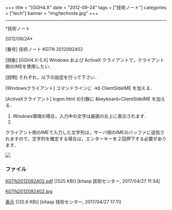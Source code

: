 ﻿+++
title = "[GGH4.X"
date = "2012-09-24"
tags = ["技術ノート"]
categories = ["tech"]
banner = "img/technote.jpg"
+++

-----------------------------------------------------------------------------------------------------------------------------

*技術ノート

2012/09/24*


[番号]
技術ノート KGTN 2012092402

[現象]
[GGH4.X-5.X] Windows および ActiveX
クライアントで，クライアント側のIMEを使用したい．

[説明]
それぞれ，以下の設定を行って下さい．

[Windowsクライアント]
コマンドラインに -kb ClientSideIME を加える．

[ActiveXクライアント]
logon.html の引数に &keyboard=ClientSideIME を加える．

1. Windows環境の場合，入力中の文字は画面の左上に表示されます．
2.
クライアント側のIMEで入力した文字列は，サーバ側のIMEのバッファに送信されますので，文字列を確定する場合は，エンターキーを２回押下する必要があります．

![](http://techreport.kitasp.net/attachments/download/3445/KGTN2012092402.jpg)


### ファイル

 
 


[KGTN2012092402.pdf](http://techreport.kitasp.net/attachments/download/3436/KGTN2012092402.pdf)
 [(525 KB)] [kitasp 技術センター, 2017/04/27
11:34]

[KGTN2012092402.jpg](http://techreport.kitasp.net/attachments/download/3445/KGTN2012092402.jpg)

[表示](http://techreport.kitasp.net/attachments/3445/KGTN2012092402.jpg "表示")
 [(32.6 KB)] [kitasp 技術センター, 2017/04/27
17:11]


 


 

